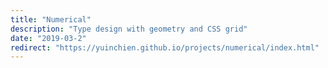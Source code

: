 ```yaml
---
title: "Numerical"
description: "Type design with geometry and CSS grid"
date: "2019-03-2"
redirect: "https://yuinchien.github.io/projects/numerical/index.html"
---
```

